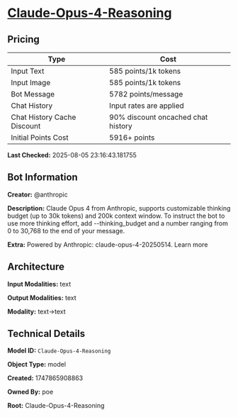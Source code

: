 # [Claude-Opus-4-Reasoning](https://poe.com/Claude-Opus-4-Reasoning)

## Pricing

| Type | Cost |
|------|------|
| Input Text | 585 points/1k tokens |
| Input Image | 585 points/1k tokens |
| Bot Message | 5782 points/message |
| Chat History | Input rates are applied |
| Chat History Cache Discount | 90% discount oncached chat history |
| Initial Points Cost | 5916+ points |

**Last Checked:** 2025-08-05 23:16:43.181755


## Bot Information

**Creator:** @anthropic

**Description:** Claude Opus 4 from Anthropic, supports customizable thinking budget (up to 30k tokens) and 200k context window.
To instruct the bot to use more thinking effort, add --thinking_budget and a number ranging from 0 to 30,768 to the end of your message.

**Extra:** Powered by Anthropic: claude-opus-4-20250514. Learn more


## Architecture

**Input Modalities:** text

**Output Modalities:** text

**Modality:** text->text


## Technical Details

**Model ID:** `Claude-Opus-4-Reasoning`

**Object Type:** model

**Created:** 1747865908863

**Owned By:** poe

**Root:** Claude-Opus-4-Reasoning
